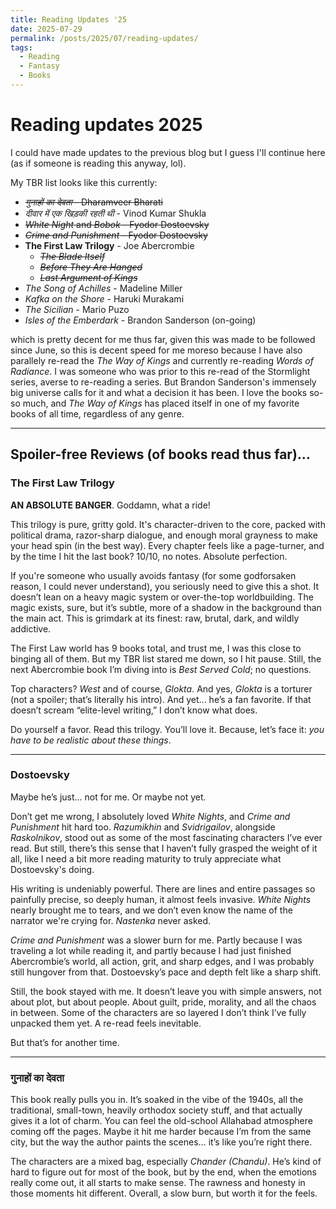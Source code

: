 ```yaml
---
title: Reading Updates '25
date: 2025-07-29
permalink: /posts/2025/07/reading-updates/
tags:
  - Reading
  - Fantasy
  - Books
---
```

# Reading updates 2025

I could have made updates to the previous blog but I guess I'll continue here (as if someone is reading this anyway, lol).

My TBR list looks like this currently:

- ~~*गुनाहों का देवता* - Dharamveer Bharati~~
- *दीवार में एक खिड़की रहती थी* - Vinod Kumar Shukla
- ~~*White Night* and *Bobok* - Fyodor Dostoevsky~~
- ~~*Crime and Punishment* - Fyodor Dostoevsky~~
- <strong>The First Law Trilogy</strong> - Joe Abercrombie
  - ~~*The Blade Itself*~~
  - ~~*Before They Are Hanged*~~
  - ~~*Last Argument of Kings*~~
- *The Song of Achilles* - Madeline Miller
- *Kafka on the Shore* - Haruki Murakami
- *The Sicilian* - Mario Puzo
- *Isles of the Emberdark* - Brandon Sanderson (on-going)

which is pretty decent for me thus far, given this was made to be followed since June, so this is decent speed for me moreso because I have also parallely re-read the *The Way of Kings* and currently re-reading *Words of Radiance*. I was someone who was prior to this re-read of the Stormlight series, averse to re-reading a series. But Brandon Sanderson's immensely big universe calls for it and what a decision it has been. I love the books so-so much, and *The Way of Kings* has placed itself in one of my favorite books of all time, regardless of any genre.

---

## Spoiler-free Reviews (of books read thus far)...

### The First Law Trilogy

**AN ABSOLUTE BANGER**. Goddamn, what a ride!

This trilogy is pure, gritty gold. It's character-driven to the core, packed with political drama, razor-sharp dialogue, and enough moral grayness to make your head spin (in the best way). Every chapter feels like a page-turner, and by the time I hit the last book? 10/10, no notes. Absolute perfection.

If you're someone who usually avoids fantasy (for some godforsaken reason, I could never understand), you seriously need to give this a shot. It doesn’t lean on a heavy magic system or over-the-top worldbuilding. The magic exists, sure, but it’s subtle, more of a shadow in the background than the main act. This is grimdark at its finest: raw, brutal, dark, and wildly addictive.

The First Law world has 9 books total, and trust me, I was this close to binging all of them. But my TBR list stared me down, so I hit pause. Still, the next Abercrombie book I’m diving into is *Best Served Cold*; no questions.

Top characters? *West* and of course, *Glokta*. And yes, *Glokta* is a torturer (not a spoiler; that’s literally his intro). And yet... he’s a fan favorite. If that doesn’t scream “elite-level writing,” I don’t know what does.

Do yourself a favor. Read this trilogy. You’ll love it. Because, let’s face it: *you have to be realistic about these things*.

---

### Dostoevsky

Maybe he’s just... not for me. Or maybe not yet.

Don’t get me wrong, I absolutely loved *White Nights*, and *Crime and Punishment* hit hard too. *Razumikhin* and *Svidrigailov*, alongside *Raskolnikov*, stood out as some of the most fascinating characters I’ve ever read. But still, there’s this sense that I haven’t fully grasped the weight of it all, like I need a bit more reading maturity to truly appreciate what Dostoevsky's doing.

His writing is undeniably powerful. There are lines and entire passages so painfully precise, so deeply human, it almost feels invasive. *White Nights* nearly brought me to tears, and we don’t even know the name of the narrator we're crying for. *Nastenka* never asked.

*Crime and Punishment* was a slower burn for me. Partly because I was traveling a lot while reading it, and partly because I had just finished Abercrombie’s world, all action, grit, and sharp edges, and I was probably still hungover from that. Dostoevsky’s pace and depth felt like a sharp shift.

Still, the book stayed with me. It doesn’t leave you with simple answers, not about plot, but about people. About guilt, pride, morality, and all the chaos in between. Some of the characters are so layered I don’t think I’ve fully unpacked them yet. A re-read feels inevitable.

But that’s for another time.

---

### गुनाहों का देवता

This book really pulls you in. It’s soaked in the vibe of the 1940s, all the traditional, small-town, heavily orthodox society stuff, and that actually gives it a lot of charm. You can feel the old-school Allahabad atmosphere coming off the pages. Maybe it hit me harder because I’m from the same city, but the way the author paints the scenes… it’s like you’re right there.

The characters are a mixed bag, especially *Chander (Chandu)*. He’s kind of hard to figure out for most of the book, but by the end, when the emotions really come out, it all starts to make sense. The rawness and honesty in those moments hit different. Overall, a slow burn, but worth it for the feels.


